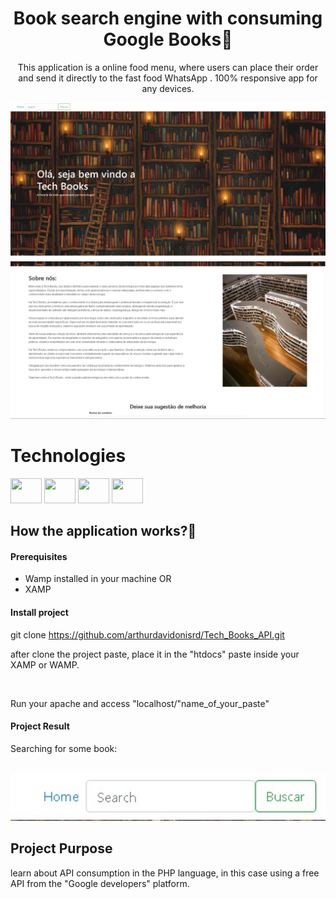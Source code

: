 <h1 align="center"> Book search engine with consuming Google Books📕</h1>
<p align="center" font="bold">This application is a online food menu, where users can place their order and send it directly to the fast food WhatsApp
. 100% responsive app for any devices.
</p>

<p align="center" display="flex">
    <img src="./imagens/home.jpeg" width="700px">
    <img src="./imagens/about.jpeg" width="700px">

</p>





# Technologies
<div dislplay="flex">
<img width="50px" height="40px" src="https://cdn.jsdelivr.net/gh/devicons/devicon@latest/icons/php/php-original.svg" />
<img width="50px" height="40px" src="https://cdn.jsdelivr.net/gh/devicons/devicon@latest/icons/css3/css3-original.svg" />
<img width="50px" height="40px" src="https://cdn.jsdelivr.net/gh/devicons/devicon@latest/icons/html5/html5-original.svg" />
<img width="50px" height="40px" src="https://cdn.jsdelivr.net/gh/devicons/devicon@latest/icons/bootstrap/bootstrap-original.svg" />


                
<h2>How the application works?🚀</h2>

<h4>Prerequisites</h4>

- Wamp installed in your machine OR
- XAMP

<h4>Install project</h4>

git clone https://github.com/arthurdavidonisrd/Tech_Books_API.git
<br>
<p>after clone the project paste, place it in the "htdocs" paste inside your XAMP or WAMP.</p>
<br>
<p>Run your apache and access "localhost/"name_of_your_paste"</p>


<h4>Project Result</h4>

<p>Searching for some book:</p>
<br>
<img src="./imagens/busca.jpeg" width="700px">




<h2>Project Purpose</h2>
<p>learn about API consumption in the PHP language, in this case using a free API from the "Google developers" platform.</p>


